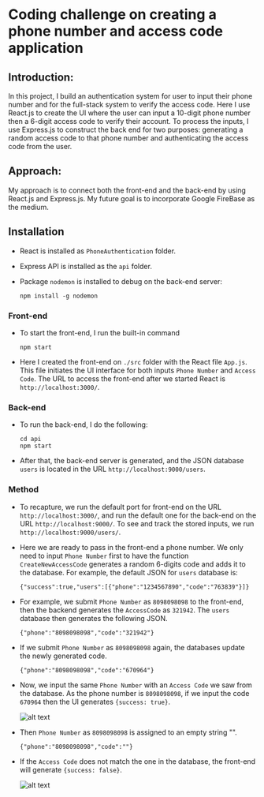 # Coding challenge on creating a phone number and access code application

## Introduction:

In this project, I build an authentication system for user to input their phone number and for the full-stack system to verify the access code. Here I use React.js to create the UI where the user can input a 10-digit phone number then a 6-digit access code to verify their account. To process the inputs, I use Express.js to construct the back end for two purposes: generating a random access code to that phone number and authenticating the access code from the user.


## Approach:

My approach is to connect both the front-end and the back-end by using React.js and Express.js. My future goal is to incorporate Google FireBase as the medium.


## Installation 

- React is installed as `PhoneAuthentication` folder.

- Express API is installed as the `api` folder.

- Package `nodemon` is installed to debug on the back-end server:
  ```
  npm install -g nodemon
  ```

### Front-end

- To start the front-end, I run the built-in command 
  ```
  npm start
  ```

- Here I created the front-end on `./src` folder with the React file `App.js`. This file initiates the UI interface for both inputs `Phone Number` and `Access Code`. The URL to access the front-end after we started React is `http://localhost:3000/`.


### Back-end

- To run the back-end, I do the following:

  ```
  cd api
  npm start
  ```

- After that, the back-end server is generated, and the JSON database `users` is located in the URL `http://localhost:9000/users`.


### Method
- To recapture, we run the default port for front-end on the URL `http://localhost:3000/`, 
  and run the default one for the back-end on the URL `http://localhost:9000/`. To see and track the stored inputs, we run    `http://localhost:9000/users/`.

- Here we are ready to pass in the front-end a phone number. We only need to input `Phone Number` first to have the function
  `CreateNewAccessCode` generates a random 6-digits code and adds it to the database. For example, the default JSON for 
  `users` database is:

   ```
   {"success":true,"users":[{"phone":"1234567890","code":"763839"}]}
   ```


- For example, we submit `Phone Number` as `8098098098` to the front-end, then the backend generates the `AccessCode` as `321942`.
  The `users` database then generates the following JSON.

  ```
  {"phone":"8098098098","code":"321942"}
  ```



- If we submit `Phone Number` as `8098098098` again, the databases update the newly generated code.

  ```
  {"phone":"8098098098","code":"670964"}
  ```



- Now, we input the same `Phone Number` with an `Access Code` we saw from the database. As the phone number is `8098098098`, 
  if we input the code `670964` then the UI generates `{success: true}`.

  ![alt text](https://github.com/tungnguyen1234/coding_challenge/blob/main/True.png)



- Then `Phone Number` as `8098098098` is assigned to an empty string "".

  ```
  {"phone":"8098098098","code":""}
  ```



- If the `Access Code` does not match the one in the database, the front-end will generate `{success: false}`.

  ![alt text](https://github.com/tungnguyen1234/coding_challenge/blob/main/False.png)

